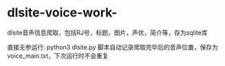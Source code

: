 # dlsite-voice-work-
dlsite音声信息爬取，包括RJ号，标题，图片，声优，简介等，存为sqlite库

直接无参运行: python3 dlsite.py 脚本自动记录爬取完毕后的音声位置，保存为voice_main.txt，下次运行时不会重复
